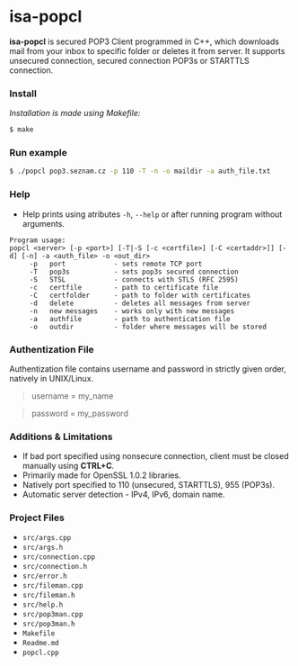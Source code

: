 # isa-popcl
__isa-popcl__ is secured POP3 Client programmed in C++, which downloads mail from your inbox to specific folder or deletes it from server.
It supports unsecured connection, secured connection POP3s or STARTTLS connection.

### Install
*Installation is made using Makefile:*
```sh
$ make
```

### Run example
```sh
$ ./popcl pop3.seznam.cz -p 110 -T -n -o maildir -a auth_file.txt
```

### Help
- Help prints using atributes `-h`, `--help` or after running program without arguments. 
```
Program usage:
popcl <server> [-p <port>] [-T|-S [-c <certfile>] [-C <certaddr>]] [-d] [-n] -a <auth_file> -o <out_dir>
     -p   port            - sets remote TCP port
     -T   pop3s           - sets pop3s secured connection
     -S   STSL            - connects with STLS (RFC 2595)
     -c   certfile        - path to certificate file
     -C   certfolder      - path to folder with certificates
     -d   delete          - deletes all messages from server
     -n   new messages    - works only with new messages
     -a   authfile        - path to authentication file
     -o   outdir          - folder where messages will be stored
```

### Authentization File

Authentization file contains username and password in strictly given order, natively in UNIX/Linux.

> username = my_name

> password = my_password

### Additions & Limitations
- If bad port specified using nonsecure connection, client must be closed manually using __CTRL+C__.
- Primarily made for OpenSSL 1.0.2 libraries.
- Natively port specified to 110 (unsecured, STARTTLS), 955 (POP3s).
- Automatic server detection - IPv4, IPv6, domain name.

### Project Files
 - `src/args.cpp`
 - `src/args.h`
 - `src/connection.cpp`
 - `src/connection.h`
 - `src/error.h`
 - `src/fileman.cpp`
 - `src/fileman.h`
 - `src/help.h`
 - `src/pop3man.cpp`
 - `src/pop3man.h`
 - `Makefile`
 - `Readme.md`
 - `popcl.cpp`
